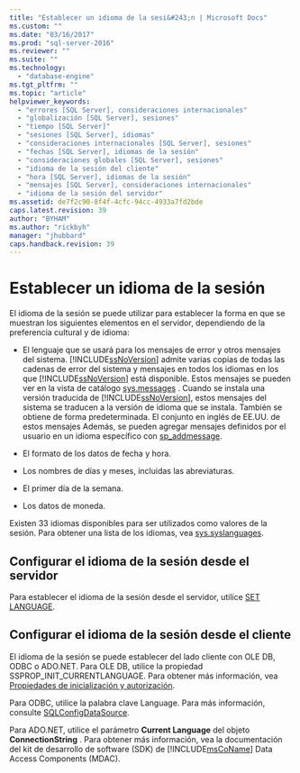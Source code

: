 ```yaml
---
title: "Establecer un idioma de la sesi&#243;n | Microsoft Docs"
ms.custom: ""
ms.date: "03/16/2017"
ms.prod: "sql-server-2016"
ms.reviewer: ""
ms.suite: ""
ms.technology: 
  - "database-engine"
ms.tgt_pltfrm: ""
ms.topic: "article"
helpviewer_keywords: 
  - "errores [SQL Server], consideraciones internacionales"
  - "globalización [SQL Server], sesiones"
  - "tiempo [SQL Server]"
  - "sesiones [SQL Server], idiomas"
  - "consideraciones internacionales [SQL Server], sesiones"
  - "fechas [SQL Server], idiomas de la sesión"
  - "consideraciones globales [SQL Server], sesiones"
  - "idioma de la sesión del cliente"
  - "hora [SQL Server], idiomas de la sesión"
  - "mensajes [SQL Server], consideraciones internacionales"
  - "idioma de la sesión del servidor"
ms.assetid: de7f2c90-8f4f-4cfc-94cc-4933a7fd2bde
caps.latest.revision: 39
author: "BYHAM"
ms.author: "rickbyh"
manager: "jhubbard"
caps.handback.revision: 39
---
```

# Establecer un idioma de la sesi&#243;n
  El idioma de la sesión se puede utilizar para establecer la forma en que se muestran los siguientes elementos en el servidor, dependiendo de la preferencia cultural y de idioma:  
  
-   El lenguaje que se usará para los mensajes de error y otros mensajes del sistema. [!INCLUDE[ssNoVersion](../../includes/ssnoversion-md.md)] admite varias copias de todas las cadenas de error del sistema y mensajes en todos los idiomas en los que [!INCLUDE[ssNoVersion](../../includes/ssnoversion-md.md)] está disponible. Estos mensajes se pueden ver en la vista de catálogo [sys.messages](../Topic/sys.messages%20\(Transact-SQL\).md) . Cuando se instala una versión traducida de [!INCLUDE[ssNoVersion](../../includes/ssnoversion-md.md)], estos mensajes del sistema se traducen a la versión de idioma que se instala. También se obtiene de forma predeterminada. El conjunto en inglés de EE.UU. de estos mensajes Además, se pueden agregar mensajes definidos por el usuario en un idioma específico con [sp_addmessage](../../relational-databases/system-stored-procedures/sp-addmessage-transact-sql.md).  
  
-   El formato de los datos de fecha y hora.  
  
-   Los nombres de días y meses, incluidas las abreviaturas.  
  
-   El primer día de la semana.  
  
-   Los datos de moneda.  
  
 Existen 33 idiomas disponibles para ser utilizados como valores de la sesión. Para obtener una lista de los idiomas, vea [sys.syslanguages](../../relational-databases/system-compatibility-views/sys-syslanguages-transact-sql.md).  
  
## Configurar el idioma de la sesión desde el servidor  
 Para establecer el idioma de la sesión desde el servidor, utilice [SET LANGUAGE](../../t-sql/statements/set-language-transact-sql.md).  
  
## Configurar el idioma de la sesión desde el cliente  
 El idioma de la sesión se puede establecer del lado cliente con OLE DB, ODBC o ADO.NET. Para OLE DB, utilice la propiedad SSPROP_INIT_CURRENTLANGUAGE. Para obtener más información, vea [Propiedades de inicialización y autorización](../../relational-databases/native-client-ole-db-data-source-objects/initialization-and-authorization-properties.md).  
  
 Para ODBC, utilice la palabra clave Language. Para más información, consulte [SQLConfigDataSource](../../relational-databases/native-client-odbc-api/sqlconfigdatasource.md).  
  
 Para ADO.NET, utilice el parámetro **Current Language** del objeto **ConnectionString** . Para obtener más información, vea la documentación del kit de desarrollo de software (SDK) de [!INCLUDE[msCoName](../../includes/msconame-md.md)] Data Access Components (MDAC).  
  
  